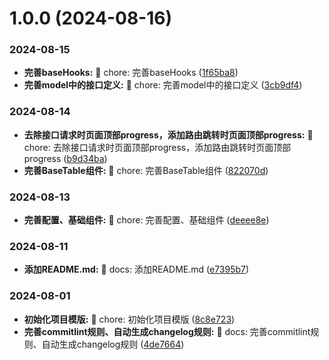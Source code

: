 # 1.0.0 (2024-08-16)


### 2024-08-15

* **完善baseHooks:** 🧱 chore: 完善baseHooks ([1f65ba8](https://github.com/jianfengtheboy/web-admin-ui/commit/1f65ba8))
* **完善model中的接口定义:** 🧱 chore: 完善model中的接口定义 ([3cb9df4](https://github.com/jianfengtheboy/web-admin-ui/commit/3cb9df4))


### 2024-08-14

* **去除接口请求时页面顶部progress，添加路由跳转时页面顶部progress:** 🧱 chore: 去除接口请求时页面顶部progress，添加路由跳转时页面顶部progress ([b9d34ba](https://github.com/jianfengtheboy/web-admin-ui/commit/b9d34ba))
* **完善BaseTable组件:** 🧱 chore: 完善BaseTable组件 ([822070d](https://github.com/jianfengtheboy/web-admin-ui/commit/822070d))


### 2024-08-13

* **完善配置、基础组件:** 🧱 chore: 完善配置、基础组件 ([deeee8e](https://github.com/jianfengtheboy/web-admin-ui/commit/deeee8e))


### 2024-08-11

* **添加README.md:** 📝 docs: 添加README.md ([e7395b7](https://github.com/jianfengtheboy/web-admin-ui/commit/e7395b7))


### 2024-08-01

* **初始化项目模版:** 🧱 chore: 初始化项目模版 ([8c8e723](https://github.com/jianfengtheboy/web-admin-ui/commit/8c8e723))
* **完善commitlint规则、自动生成changelog规则:** 📝 docs: 完善commitlint规则、自动生成changelog规则 ([4de7664](https://github.com/jianfengtheboy/web-admin-ui/commit/4de7664))



